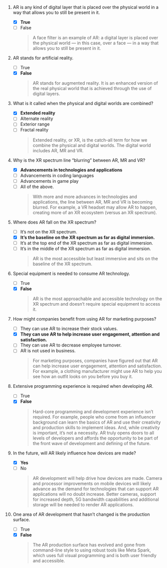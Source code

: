 1. AR is any kind of digital layer that is placed over the physical world in a way that allows you to still be present in it.

   - [x] **True**
   - [ ] False
     > A face filter is an example of AR: a digital layer is placed over the physical world — in this case, over a face — in a way that allows you to still be present in it.

2. AR stands for artificial reality.

   - [ ] True
   - [x] **False**
     > AR stands for augmented reality. It is an enhanced version of the real physical world that is achieved through the use of digital layers.

3. What is it called when the physical and digital worlds are combined?

   - [x] **Extended reality**
   - [ ] Alternate reality
   - [ ] Exterior range
   - [ ] Fractal reality
     > Extended reality, or XR, is the catch-all term for how we combine the physical and digital worlds. The digital world includes AR, MR and VR.

4. Why is the XR spectrum line “blurring” between AR, MR and VR?

   - [x] **Advancements in technologies and applications**
   - [ ] Advancements in coding languages
   - [ ] Advancements in game play
   - [ ] All of the above.
     > With more and more advances in technologies and applications, the line between AR, MR and VR is becoming blurred. For example, a VR headset may allow AR to happen, creating more of an XR ecosystem (versus an XR spectrum).

5. Where does AR fall on the XR spectrum?

   - [ ] It’s not on the XR spectrum.
   - [x] **It’s the baseline on the XR spectrum as far as digital immersion.**
   - [ ] It’s at the top end of the XR spectrum as far as digital immersion.
   - [ ] It’s in the middle of the XR spectrum as far as digital immersion.
     > AR is the most accessible but least immersive and sits on the baseline of the XR spectrum.

6. Special equipment is needed to consume AR technology.

   - [ ] True
   - [x] **False**
     > AR is the most approachable and accessible technology on the XR spectrum and doesn’t require special equipment to access it.

7. How might companies benefit from using AR for marketing purposes?

   - [ ] They can use AR to increase their stock values.
   - [x] **They can use AR to help increase user engagement, attention and satisfaction.**
   - [ ] They can use AR to decrease employee turnover.
   - [ ] AR is not used in business.
     > For marketing purposes, companies have figured out that AR can help increase user engagement, attention and satisfaction. For example, a clothing manufacturer might use AR to help you see how an outfit looks on you before you buy it.

8. Extensive programming experience is required when developing AR.

   - [ ] True
   - [x] **False**
     > Hard-core programming and development experience isn’t required. For example, people who come from an influencer background can learn the basics of AR and use their creativity and production skills to implement ideas. And, while creativity is important, it’s not a necessity. AR truly opens doors to all levels of developers and affords the opportunity to be part of the front wave of development and defining of the future.

9. In the future, will AR likely influence how devices are made?

   - [x] **Yes**
   - [ ] No
     > AR development will help drive how devices are made. Camera and processor improvements on mobile devices will likely advance as the demand for technologies that can support AR applications will no doubt increase. Better cameras, support for increased depth, 5G bandwidth capabilities and additional storage will be needed to render AR applications.

10. One area of AR development that hasn’t changed is the production surface.
    - [ ] True
    - [x] **False**
      > The AR production surface has evolved and gone from command-line style to using robust tools like Meta Spark, which uses full visual programming and is both user friendly and accessible.
